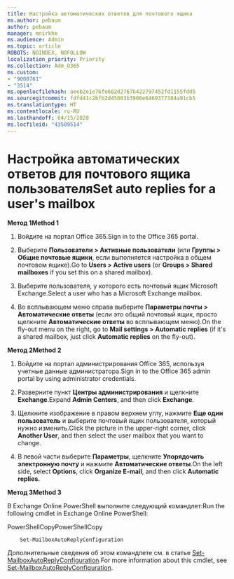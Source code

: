 ```yaml
---
title: Настройка автоматических ответов для почтового ящика
ms.author: pebaum
author: pebaum
manager: mnirkhe
ms.audience: Admin
ms.topic: article
ROBOTS: NOINDEX, NOFOLLOW
localization_priority: Priority
ms.collection: Adm_O365
ms.custom:
- "9000761"
- "3514"
ms.openlocfilehash: aeeb2e1e76fe602d2767b422797452fd1155fdd5
ms.sourcegitcommit: fdfd41c2bfb2d45003b3906e6469377384a91cb5
ms.translationtype: HT
ms.contentlocale: ru-RU
ms.lasthandoff: 04/15/2020
ms.locfileid: "43509514"
---
```

# <a name="set-auto-replies-for-a-users-mailbox"></a><span data-ttu-id="a606e-102">Настройка автоматических ответов для почтового ящика пользователя</span><span class="sxs-lookup"><span data-stu-id="a606e-102">Set auto replies for a user's mailbox</span></span>

<span data-ttu-id="a606e-103">**Метод 1**</span><span class="sxs-lookup"><span data-stu-id="a606e-103">**Method 1**</span></span>

1. <span data-ttu-id="a606e-104">Войдите на портал Office 365.</span><span class="sxs-lookup"><span data-stu-id="a606e-104">Sign in to the Office 365 portal.</span></span>

2. <span data-ttu-id="a606e-105">Выберите **Пользователи > Активные пользователи** (или **Группы > Общие почтовые ящики**, если выполняется настройка в общем почтовом ящике).</span><span class="sxs-lookup"><span data-stu-id="a606e-105">Go to **Users > Active users** (or **Groups > Shared mailboxes** if you set this on a shared mailbox).</span></span>

3. <span data-ttu-id="a606e-106">Выберите пользователя, у которого есть почтовый ящик Microsoft Exchange.</span><span class="sxs-lookup"><span data-stu-id="a606e-106">Select a user who has a Microsoft Exchange mailbox.</span></span>

4. <span data-ttu-id="a606e-107">Во всплывающем меню справа выберите **Параметры почты > Автоматические ответы** (если это общий почтовый ящик, просто щелкните **Автоматические ответы** во всплывающем меню).</span><span class="sxs-lookup"><span data-stu-id="a606e-107">On the fly-out menu on the right, go to **Mail settings > Automatic replies** (if it's a shared mailbox, just click **Automatic replies** on the fly-out).</span></span>

<span data-ttu-id="a606e-108">**Метод 2**</span><span class="sxs-lookup"><span data-stu-id="a606e-108">**Method 2**</span></span>

1. <span data-ttu-id="a606e-109">Войдите на портал администрирования Office 365, используя учетные данные администратора.</span><span class="sxs-lookup"><span data-stu-id="a606e-109">Sign in to the Office 365 admin portal by using administrator credentials.</span></span>

2. <span data-ttu-id="a606e-110">Разверните пункт **Центры администрирования** и щелкните **Exchange**.</span><span class="sxs-lookup"><span data-stu-id="a606e-110">Expand **Admin Centers**, and then click **Exchange**.</span></span>

3. <span data-ttu-id="a606e-111">Щелкните изображение в правом верхнем углу, нажмите **Еще один пользователь** и выберите почтовый ящик пользователя, который нужно изменить.</span><span class="sxs-lookup"><span data-stu-id="a606e-111">Click the picture in the upper-right corner, click **Another User**, and then select the user mailbox that you want to change.</span></span>

4. <span data-ttu-id="a606e-112">В левой части выберите **Параметры**, щелкните **Упорядочить электронную почту** и нажмите **Автоматические ответы**.</span><span class="sxs-lookup"><span data-stu-id="a606e-112">On the left side, select **Options**, click **Organize E-mail**, and then click **Automatic replies.**</span></span>

<span data-ttu-id="a606e-113">**Метод 3**</span><span class="sxs-lookup"><span data-stu-id="a606e-113">**Method 3**</span></span>

<span data-ttu-id="a606e-114">В Exchange Online PowerShell выполните следующий командлет:</span><span class="sxs-lookup"><span data-stu-id="a606e-114">Run the following cmdlet in Exchange Online PowerShell:</span></span>

<span data-ttu-id="a606e-115">PowerShellCopy</span><span class="sxs-lookup"><span data-stu-id="a606e-115">PowerShellCopy</span></span>

```
    Set-MailboxAutoReplyConfiguration
```

<span data-ttu-id="a606e-116">Дополнительные сведения об этом командлете см. в статье [Set-MailboxAutoReplyConfiguration](https://docs.microsoft.com/powershell/module/exchange/mailboxes/set-mailboxautoreplyconfiguration).</span><span class="sxs-lookup"><span data-stu-id="a606e-116">For more information about this cmdlet, see [Set-MailboxAutoReplyConfiguration](https://docs.microsoft.com/powershell/module/exchange/mailboxes/set-mailboxautoreplyconfiguration).</span></span>
